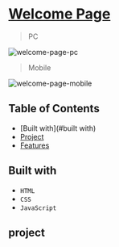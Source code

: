 [Welcome Page](https://iamodh.github.io/welcome-page/)
=

> PC

![welcome-page-pc](https://github.com/iamodh/welcome-page/assets/68431235/accc657b-685a-43f1-a93c-adc17fea82b8)

> Mobile

![welcome-page-mobile](https://github.com/iamodh/welcome-page/assets/68431235/5de33bbd-1ddc-4aee-a754-c6bb35d0fd7a)

## Table of Contents
- [Built with](#built with)
- [Project](#project)
- [Features](#features)

## Built with
- `HTML`
- `CSS`
- `JavaScript`

## project

